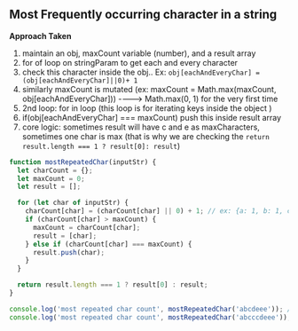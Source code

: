 ## Most Frequently occurring character in a string

**Approach Taken**

1. maintain an obj, maxCount variable (number), and a result array
2. for of loop on stringParam to get each and every character
3. check this character inside the obj.. Ex: `obj[eachAndEveryChar] = (obj[eachAndEveryChar]||0)+ 1`
4. similarly maxCount is mutated (ex: maxCount = Math.max(maxCount, obj[eachAndEveryChar])) ----> Math.max(0, 1) for the very first time
5. 2nd loop: for in loop (this loop is for iterating keys inside the object )
6. if(obj[eachAndEveryChar] === maxCount) push this inside result array
7. core logic: sometimes result will have c and e as maxCharacters, sometimes one char is max (that is why we are checking the `return result.length === 1 ? result[0]: result`)

```js
function mostRepeatedChar(inputStr) {
  let charCount = {};
  let maxCount = 0;
  let result = [];

  for (let char of inputStr) {
    charCount[char] = (charCount[char] || 0) + 1; // ex: {a: 1, b: 1, c: 1, d: 1, e: 3}
    if (charCount[char] > maxCount) {
      maxCount = charCount[char];
      result = [char];
    } else if (charCount[char] === maxCount) {
      result.push(char);
    }
  }

  return result.length === 1 ? result[0] : result;
}

console.log('most repeated char count', mostRepeatedChar('abcdeee')); // most repeated char count e
console.log('most repeated char count', mostRepeatedChar('abcccdeee')); // most repeated char count ['c', 'e']
```
